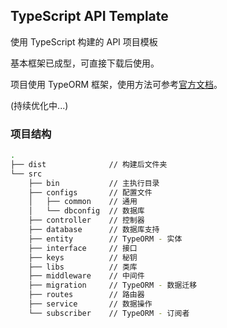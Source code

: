 ## TypeScript API Template

使用 TypeScript 构建的 API 项目模板

基本框架已成型，可直接下载后使用。

项目使用 TypeORM 框架，使用方法可参考[官方文档](http://typeorm.io/#/)。

(持续优化中...)

### 项目结构

```bash
.
├── dist              // 构建后文件夹
└── src
    ├── bin           // 主执行目录
    ├── configs       // 配置文件
    │   ├── common    // 通用
    │   └── dbconfig  // 数据库
    ├── controller    // 控制器
    ├── database      // 数据库支持
    ├── entity        // TypeORM - 实体
    ├── interface     // 接口
    ├── keys          // 秘钥
    ├── libs          // 类库
    ├── middleware    // 中间件
    ├── migration     // TypeORM - 数据迁移
    ├── routes        // 路由器
    ├── service       // 数据操作
    └── subscriber    // TypeORM - 订阅者
```
